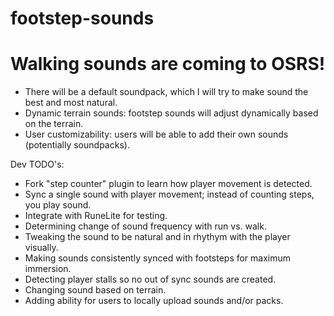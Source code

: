 # footstep-sounds
# Walking sounds are coming to OSRS! 
- There will be a default soundpack, which I will try to make sound the best and most natural.
- Dynamic terrain sounds: footstep sounds will adjust dynamically based on the terrain.
- User customizability: users will be able to add their own sounds (potentially soundpacks).


Dev TODO's: 
- Fork "step counter" plugin to learn how player movement is detected.
- Sync a single sound with player movement; instead of counting steps, you play sound.
- Integrate with RuneLite for testing.
- Determining change of sound frequency with run vs. walk.
- Tweaking the sound to be natural and in rhythym with the player visually.
- Making sounds consistently synced with footsteps for maximum immersion. 
- Detecting player stalls so no out of sync sounds are created.
- Changing sound based on terrain.
- Adding ability for users to locally upload sounds and/or packs. 
